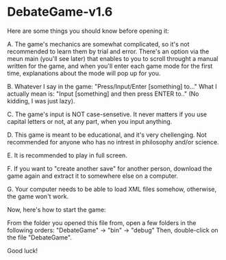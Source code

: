 # DebateGame-v1.6

Here are some things you should know before opening it:

A. The game's mechanics are somewhat complicated, so it's not recommended to learn them by trial and error.
There's an option via the meun main (you'll see later) that enables to you to scroll
throught a manual written for the game,
and when you'll enter each game mode for the first time,
explanations about the mode will pop up for you.

B. Whatever I say in the game:
"Press/Input/Enter [something] to..."
What I actually mean is:
"Input [something] and then press ENTER to.."
(No kidding, I was just lazy).

C. The game's input is NOT case-sensetive.
It never matters if you use capital letters or not, at any part,
when you input anything.

D. This game is meant to be educational, and it's very chellenging. Not recommended for anyone
who has no intrest in philosophy and/or science.

E. It is recommended to play in full screen.

F. If you want to "create another save" for another person,
download the game again and extract it to somewhere else on a computer.

G. Your computer needs to be able to load XML files somehow,
otherwise, the game won't work.

Now, here's how to start the game:

From the folder you opened this file from,
open a few folders in the following orders:
"DebateGame" -> "bin" -> "debug"
Then, double-click on the file "DebateGame".

Good luck!
